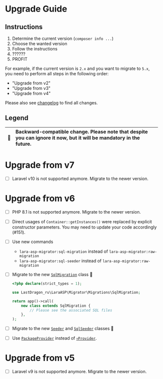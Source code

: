 # Upgrade Guide

[include:file]: ../../docs/Shared/Upgrade.md
[//]: # (start: preprocess/aa9fc458898c7c1c)
[//]: # (warning: Generated automatically. Do not edit.)

## Instructions

1. Determine the current version (`composer info ...`)
2. Choose the wanted version
3. Follow the instructions
4. ??????
5. PROFIT

For example, if the current version is `2.x` and you want to migrate to `5.x`, you need to perform all steps in the following order:

* "Upgrade from v2"
* "Upgrade from v3"
* "Upgrade from v4"

Please also see [changelog](https://github.com/LastDragon-ru/lara-asp/releases) to find all changes.

## Legend

| 🤝 | Backward-compatible change. Please note that despite you can ignore it now, but it will be mandatory in the future. |
|:--:|:--------------------------------------------------------------------------------------------------------------------|

[//]: # (end: preprocess/aa9fc458898c7c1c)

# Upgrade from v7

[include:file]: ../../docs/Shared/Upgrade/FromV7.md
[//]: # (start: preprocess/c45228918cc92f69)
[//]: # (warning: Generated automatically. Do not edit.)

* [ ] Laravel v10 is not supported anymore. Migrate to the newer version.

[//]: # (end: preprocess/c45228918cc92f69)

# Upgrade from v6

[include:file]: ../../docs/Shared/Upgrade/FromV6.md
[//]: # (start: preprocess/9679e76379216855)
[//]: # (warning: Generated automatically. Do not edit.)

* [ ] PHP 8.1 is not supported anymore. Migrate to the newer version.

* [ ] Direct usages of `Container::getInstances()` were replaced by explicit constructor parameters. You may need to update your code accordingly (#151).

[//]: # (end: preprocess/9679e76379216855)

* [ ] Use new commands
  * `lara-asp-migrator:sql-migration` instead of `lara-asp-migrator:raw-migration`
  * `lara-asp-migrator:sql-seeder` instead of `lara-asp-migrator:raw-migration`

* [ ] Migrate to the new [`SqlMigration`][code-links/6b3f8327188c3054] class 🤝

  ```php
  <?php declare(strict_types = 1);

  use LastDragon_ru\LaraASP\Migrator\Migrations\SqlMigration;

  return app()->call(
      new class extends SqlMigration {
          // Please see the associated SQL files
      },
  );
  ```

* [ ] Migrate to the new [`Seeder`][code-links/9c7c8e70a7e5978f] and [`SqlSeeder`][code-links/365049c62f4308a2] classes 🤝

* [ ] Use [`PackageProvider`][code-links/32f50dc36e80e945] instead of [`💀Provider`][code-links/e7bb9f5ec22ad158].

# Upgrade from v5

[include:file]: ../../docs/Shared/Upgrade/FromV5.md
[//]: # (start: preprocess/2e85dad2b0618274)
[//]: # (warning: Generated automatically. Do not edit.)

* [ ] Laravel v9 is not supported anymore. Migrate to the newer version.

[//]: # (end: preprocess/2e85dad2b0618274)

[//]: # (start: code-links)
[//]: # (warning: Generated automatically. Do not edit.)

[code-links/6b3f8327188c3054]: src/Migrations/SqlMigration.php
    "\LastDragon_ru\LaraASP\Migrator\Migrations\SqlMigration"

[code-links/32f50dc36e80e945]: src/PackageProvider.php
    "\LastDragon_ru\LaraASP\Migrator\PackageProvider"

[code-links/e7bb9f5ec22ad158]: src/Provider.php
    "\LastDragon_ru\LaraASP\Migrator\Provider"

[code-links/9c7c8e70a7e5978f]: src/Seeders/Seeder.php
    "\LastDragon_ru\LaraASP\Migrator\Seeders\Seeder"

[code-links/365049c62f4308a2]: src/Seeders/SqlSeeder.php
    "\LastDragon_ru\LaraASP\Migrator\Seeders\SqlSeeder"

[//]: # (end: code-links)
